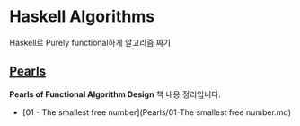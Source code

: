 # Haskell Algorithms

Haskell로 Purely functional하게 알고리즘 짜기

## [Pearls](Pearls)

**Pearls of Functional Algorithm Design** 책 내용 정리입니다.

- [01 - The smallest free number](Pearls/01-The smallest free number.md)